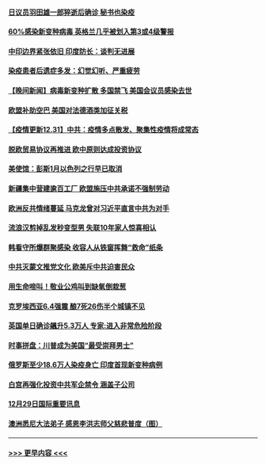 #### [日议员羽田雄一郎猝逝后确诊 秘书也染疫](../pages/prog202/a103021415.md?t=12311502) 
#### [60%感染新变种病毒 英格兰几乎被划入第3或4级警报](../pages/prog202/a103021386.md?t=12311502) 
#### [中印边界紧张依旧 印度防长：谈判无进展](../pages/prog202/a103021394.md?t=12311502) 
#### [染疫患者后遗症多发：幻觉幻听、严重疲劳](../pages/prog202/a103021349.md?t=12311502) 
#### [【晚间新闻】病毒新变种扩散 多国禁飞 美国会议员感染去世](../pages/prog202/a103021321.md?t=12311502) 
#### [欧盟补助空巴 美国对法德酒类加征关税](../pages/prog202/a103021228.md?t=12311502) 
#### [【疫情更新12.31】中共：疫情多点散发、聚集性疫情将成常态](../pages/prog202/a103020001.md?t=12311502) 
#### [脱欧贸易协议再推进 欧中原则达成投资协议](../pages/prog202/a103021154.md?t=12311502) 
#### [美使馆：彭斯1月以色列之行早已取消](../pages/prog202/a103021148.md?t=12311502) 
#### [新疆集中营建逾百工厂 欧盟施压中共承诺不强制劳动](../pages/prog202/a103021117.md?t=12311502) 
#### [欧洲反共情绪蔓延 马克龙曾对习近平直言中共为对手](../pages/prog202/a103020769.md?t=12311502) 
#### [流浪汉剪掉乱发秒变型男 失联10年家人惊喜相认](../pages/prog202/a103020723.md?t=12311502) 
#### [韩看守所爆群聚感染 收容人从铁窗挥舞“救命”纸条](../pages/prog202/a103020704.md?t=12311502) 
#### [中共灭蒙文推党文化 欧美斥中共迫害民众](../pages/prog202/a103020649.md?t=12311502) 
#### [用生命啼叫！敬业公鸡叫到缺氧倒栽葱](../pages/prog202/a103020580.md?t=12311502) 
#### [克罗埃西亚6.4强震 酿7死26伤半个城镇不见](../pages/prog202/a103020519.md?t=12311502) 
#### [英国单日确诊飊升5.3万人 专家:进入非常危险阶段](../pages/prog202/a103020512.md?t=12311502) 
#### [时事拼盘：川普成为美国“最受崇拜男士”](../pages/prog202/a103020415.md?t=12311502) 
#### [俄罗斯至少18.6万人染疫身亡 印度首现新变种病例](../pages/prog202/a103020349.md?t=12311502) 
#### [白宫再强化投资中共军企禁令 涵盖子公司](../pages/prog202/a103020351.md?t=12311502) 
#### [12月29日国际重要讯息](../pages/prog202/a103020009.md?t=12311502) 
#### [澳洲悉尼大法弟子 感恩李洪志师父慈悲普度（图）](../pages/prog202/a103019973.md?t=12311502) 

----
#### [ >>> 更早内容 <<< ](../indexes/prog202-earlier.md)
